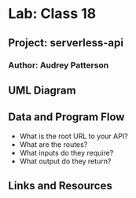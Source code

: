 # Lab: Class 18

## Project: serverless-api

### Author: Audrey Patterson

## UML Diagram

## Data and Program Flow

- What is the root URL to your API?
- What are the routes?
- What inputs do they require?
- What output do they return?

## Links and Resources
